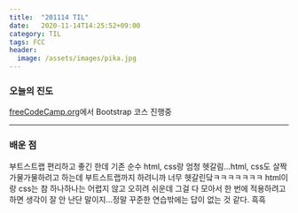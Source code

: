```yaml
---
title:  "201114 TIL"
date:   2020-11-14T14:25:52+09:00
category: TIL
tags: FCC
header:
  image: /assets/images/pika.jpg
---
```


<h3>오늘의 진도</h3>

[freeCodeCamp.org](https://www.freecodecamp.org/)에서 Bootstrap 코스 진행중

<hr>

<h3>배운 점</h3>

부트스트랩 편리하고 좋긴 한데 기존 순수 html, css랑 엄청 헷갈림...html, css도 살짝 가물가물하려고 하는데 부트스트랩까지 하려니까 너무 헷갈린닼ㅋㅋㅋㅋㅋㅋㅋ
html이랑 css는 참 하나하나는 어렵지 않고 오히려 쉬운데 그걸 다 모아서 한 번에 적용하려고 하면 생각이 잘 안 난단 말이지...정말 꾸준한 연습밖에는 답이 없는 것 같다. 흑흑